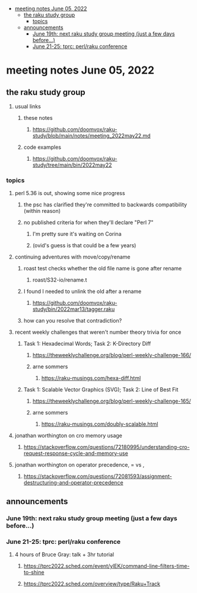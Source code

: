 - [meeting notes June 05, 2022](#org70024bf)
  - [the raku study group](#orgac25238)
    - [topics](#org5e465b8)
  - [announcements](#orgc391137)
    - [June 19th: next raku study group meeting (just a few days before&#x2026;)](#org73fdd87)
    - [June 21-25: tprc: perl/raku conference](#org5d4c599)


<a id="org70024bf"></a>

# meeting notes June 05, 2022


<a id="orgac25238"></a>

## the raku study group

1.  usual links

    1.  these notes
    
        1.  <https://github.com/doomvox/raku-study/blob/main/notes/meeting_2022may22.md>
    
    2.  code examples
    
        1.  <https://github.com/doomvox/raku-study/tree/main/bin/2022may22>


<a id="org5e465b8"></a>

### topics

1.  perl 5.36 is out, showing some nice progress

    1.  the psc has clarified they're committed to backwards compatibility (within reason)
    
    2.  no published criteria for when they'll declare "Perl 7"
    
        1.  I'm pretty sure it's waiting on Corina
        
        2.  (ovid's guess is that could be a few years)

2.  continuing adventures with move/copy/rename

    1.  roast test checks whether the old file name is gone after rename
    
        1.  roast/S32-io/rename.t
    
    2.  I found I needed to unlink the old after a rename
    
        1.  <https://github.com/doomvox/raku-study/bin/2022mar13/tagger.raku>
    
    3.  how can you resolve that contradiction?

3.  recent weekly challenges that weren't number theory trivia for once

    1.  Task 1: Hexadecimal Words; Task 2: K-Directory Diff
    
        1.  <https://theweeklychallenge.org/blog/perl-weekly-challenge-166/>
        
        2.  arne sommers
        
            1.  <https://raku-musings.com/hexa-diff.html>
    
    2.  Task 1: Scalable Vector Graphics (SVG); Task 2: Line of Best Fit
    
        1.  <https://theweeklychallenge.org/blog/perl-weekly-challenge-165/>
        
        2.  arne sommers
        
            1.  <https://raku-musings.com/doubly-scalable.html>

4.  jonathan worthington on cro memory usage

    1.  <https://stackoverflow.com/questions/72180995/understanding-cro-request-response-cycle-and-memory-use>

5.  jonathan worthington on operator precedence, = vs ,

    1.  <https://stackoverflow.com/questions/72081593/assignment-destructuring-and-operator-precedence>


<a id="orgc391137"></a>

## announcements


<a id="org73fdd87"></a>

### June 19th: next raku study group meeting (just a few days before&#x2026;)


<a id="org5d4c599"></a>

### June 21-25: tprc: perl/raku conference

1.  4 hours of Bruce Gray: talk + 3hr tutorial

    1.  <https://tprc2022.sched.com/event/ylEK/command-line-filters-time-to-shine>
    
    2.  <https://tprc2022.sched.com/overview/type/Raku+Track>
